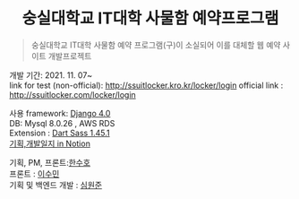 <div align="center"><h1>숭실대학교 IT대학 사물함 예약프로그램</h1></div>

> 숭실대학교 IT대학 사물함 예약 프로그램(구)이 소실되어 이를 대체할 웹 예약 사이트 개발프로젝트  


개발 기간: 2021. 11. 07~  
link for test (non-official): <a href="http://ssuitlocker.kro.kr/locker/login">http://ssuitlocker.kro.kr/locker/login</a>
official link : <a href="http://ssuitlocker.com/locker/login">http://ssuitlocker.com/locker/login</a>

사용 framework: [Django 4.0](https://github.com/django/django)  
DB: Mysql 8.0.26 , AWS RDS  
Extension : [Dart Sass 1.45.1](https://github.com/sass/dart-sass)  
[기획,개발일지 in Notion](https://amuguna1mandeum.notion.site/IT-28e22b4b568543d7ade823bcc97bcead)  


기획, PM, 프론트:[한수호](https://github.com/unbroken2650)  
프론트 : [이수민](https://github.com/intersoom)  
기획 및 백엔드 개발 : [심원준](https://github.com/makemyway-kr)

